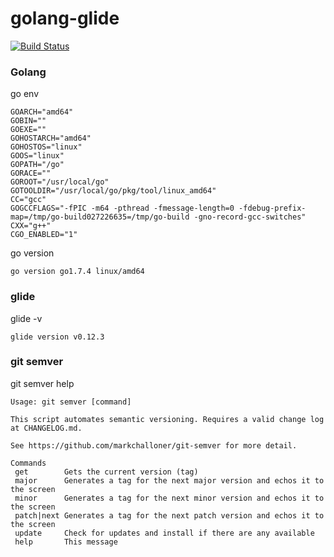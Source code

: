 # golang-glide
[![Build Status](https://travis-ci.org/rest4hub/golang-glide.svg?branch=gitsemver)](https://travis-ci.org/rest4hub/golang-glide)
### Golang
go env
```
GOARCH="amd64"
GOBIN=""
GOEXE=""
GOHOSTARCH="amd64"
GOHOSTOS="linux"
GOOS="linux"
GOPATH="/go"
GORACE=""
GOROOT="/usr/local/go"
GOTOOLDIR="/usr/local/go/pkg/tool/linux_amd64"
CC="gcc"
GOGCCFLAGS="-fPIC -m64 -pthread -fmessage-length=0 -fdebug-prefix-map=/tmp/go-build027226635=/tmp/go-build -gno-record-gcc-switches"
CXX="g++"
CGO_ENABLED="1"
```
go version
```
go version go1.7.4 linux/amd64
```
### glide
glide -v
```
glide version v0.12.3

```
### git semver
git semver help
```
Usage: git semver [command]

This script automates semantic versioning. Requires a valid change log at CHANGELOG.md.

See https://github.com/markchalloner/git-semver for more detail.

Commands
 get        Gets the current version (tag)
 major      Generates a tag for the next major version and echos it to the screen
 minor      Generates a tag for the next minor version and echos it to the screen
 patch|next Generates a tag for the next patch version and echos it to the screen
 update     Check for updates and install if there are any available
 help       This message

```

